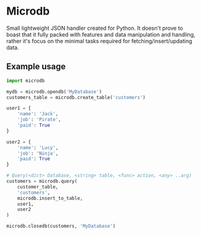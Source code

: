 # Microdb
Small lightweight JSON handler created for Python. It doesn't prove to boast that it fully packed with features and data manipulation and handling, rather it's focus on the minimal tasks required for fetching/insert/updating data.

## Example usage
```python
import microdb

mydb = microdb.opendb('MyDatabase')
customers_table = microdb.create_table('customers')

user1 = {
    'name': 'Jack',
    'job': 'Pirate',
    'paid': True
}

user2 = {
    'name': 'Lucy',
    'job': 'Ninja',
    'paid': True
}

# Query(<dict> Database, <string> table, <func> action, <any> ..arg)
customers = microdb.query(
    customer_table,
    'customers',
    microdb.insert_to_table,
    user1,
    user2
)

microdb.closedb(customers, 'MyDatabase')
```
